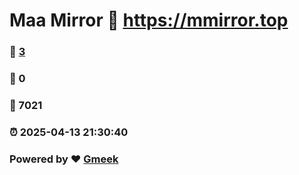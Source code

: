 # Maa Mirror :link: https://mmirror.top 
### :page_facing_up: [3](https://mmirror.top/tag.html) 
### :speech_balloon: 0 
### :hibiscus: 7021 
### :alarm_clock: 2025-04-13 21:30:40 
### Powered by :heart: [Gmeek](https://github.com/Meekdai/Gmeek)
